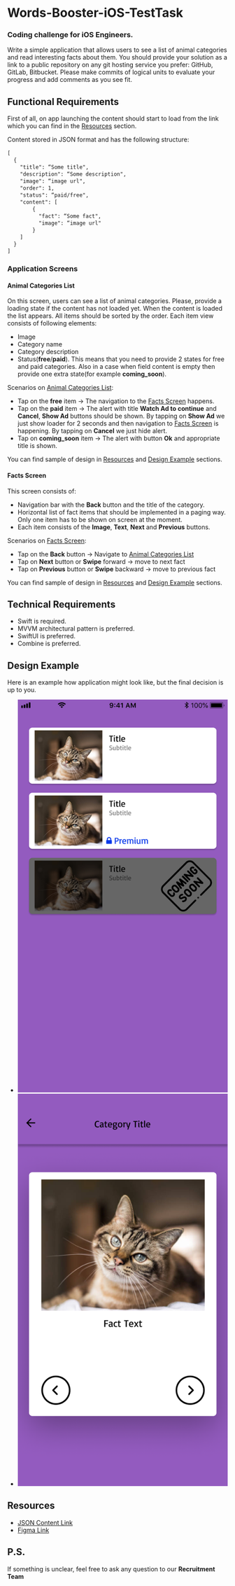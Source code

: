 # Words-Booster-iOS-TestTask
### Coding challenge for iOS Engineers.

Write a simple application that allows users to see a list of animal categories and read interesting facts about them. You should provide your solution as a link to a public repository on any git hosting service you prefer: GitHub, GitLab, Bitbucket. Please make commits of logical units to evaluate your progress and add comments as you see fit.

## Functional Requirements

First of all, on app launching the content should start to load from the link which you can find in the [Resources](#resources) section.

Content stored in JSON format and has the following structure:
```
[
  {
    "title": “Some title",
    "description": “Some description",
    "image": “image url",
    "order": 1,
    "status": “paid/free",
    "content": [
        {
          "fact": “Some fact",
          "image": “image url"
        }
    ]
  }
]
```

### Application Screens
#### Animal Categories List 
On this screen, users can see a list of animal categories. Please, provide a loading state if the content has not loaded yet. When the content is loaded the list appears. All items should be sorted by the order. Each item view consists of following elements:
  - Image
  - Category name
  - Category description
  - Status(**free**/**paid**). This means that you need to provide 2 states for free and paid categories. Also in a case when field content is empty then provide one extra state(for example **coming_soon**).

Scenarios on [Animal Categories List](#animal-categories-list):
  - Tap on the **free** item -> The navigation to the [Facts Screen](#facts-screen) happens.
  - Tap on the **paid** item -> The alert with title **Watch Ad to continue** and **Cancel**, **Show Ad** buttons should be shown. By tapping on **Show Ad** we just show loader for 2 seconds and then navigation to [Facts Screen](#facts-screen) is happening. By tapping on **Cancel** we just hide alert.
  - Tap on **coming_soon** item -> The alert with button **Ok** and appropriate title is shown.

You can find sample of design in [Resources](#resources) and [Design Example](#design-example) sections.

#### Facts Screen  
This screen consists of:
  - Navigation bar with the **Back** button and the title of the category.
  - Horizontal list of fact items that should be implemented in a paging way. Only one item has to be shown on screen at the moment. 
  - Each item consists of the **Image**, **Text**, **Next** and **Previous** buttons.

Scenarios on [Facts Screen](#facts-screen):
  - Tap on the **Back** button -> Navigate to [Animal Categories List](#animal-categories-list)
  - Tap on **Next** button or **Swipe** forward -> move to next fact
  - Tap on **Previous** button or **Swipe** backward -> move to previous fact

You can find sample of design in [Resources](#resources) and [Design Example](#design-example) sections.

## Technical Requirements

- Swift is required.
- MVVM architectural pattern is preferred.
- SwiftUI is preferred.
- Combine is preferred.

## Design Example

Here is an example how application might look like, but the final decision is up to you.

- ![Сategories List Example](categories_list.png)
- ![Facts Screen Example](facts.png)

## Resources
- [JSON Content Link](https://drive.google.com/uc?export=download&id=12L7OflAsIxPOF47ssRdKyjXoWbUrq4V5)
- [Figma Link](https://www.figma.com/file/tCZyyMoGAuHiOnY6zSg65A/Words-Booster-Test-Task-iOS?node-id=0%3A1)

## P.S.
If something is unclear, feel free to ask any question to our **Recruitment Team**
